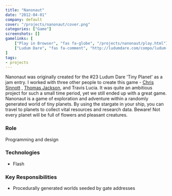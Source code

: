 ```yaml
---
title: "Nanonaut"
date: "2012-04-01"
company: default
cover: "/projects/nanonaut/cover.png"
categories: ["Game"]
screenshots: []
gamelinks: [
    ["Play in Browser", "fas fa-globe", "/projects/nanonaut/play.html"],
    ["Ludum Dare", "fas fa-comment", "http://ludumdare.com/compo/ludum-dare-23/?action=preview&uid=3079"],
]
tags:
- projects
---
```


Nanonaut was originally created for the #23 Ludum Dare 'Tiny Planet' as a jam entry. I worked with three other people to create this game - [Chris Sinnott](http://www.sinnottsoundworks.com/) , [Thomas Jackson](http://www.shykoo.50webs.com/Welcome.html), and Travis Lucia. It was quite an ambitious project for such a small time period, yet we still ended up with a great game. Nanonaut is a game of exploration and adventure within a randomly generated world of tiny planets. By using the stargate in your ship, you can travel to planets to collect vital resources and research data. Beware! Not every planet will be full of flowers and pleasant creatures.

### Role
Programming and design

### Technologies
* Flash

### Key Responsibilities
* Procedurally generated worlds seeded by gate addresses